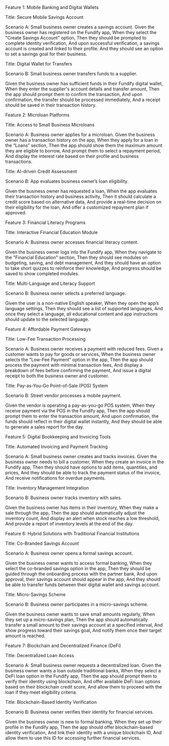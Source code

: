 Feature 1: Mobile Banking and Digital Wallets

Title: Secure Mobile Savings Account

Scenario A: Small business owner creates a savings account.
Given the business owner has registered on the Fundify app,
When they select the "Create Savings Account" option,
Then they should be prompted to complete identity verification,
And upon successful verification, a savings account is created and linked to their profile.
And they should see an option to set a savings goal for their business.

Title: Digital Wallet for Transfers

Scenario B: Small business owner transfers funds to a supplier.

Given the business owner has sufficient funds in their Fundify digital wallet,
When they enter the supplier's account details and transfer amount,
Then the app should prompt them to confirm the transaction,
And upon confirmation, the transfer should be processed immediately,
And a receipt should be saved in their transaction history.

Feature 2: Microloan Platforms

Title: Access to Small Business Microloans

Scenario A: Business owner applies for a microloan.
Given the business owner has a transaction history on the app,
When they apply for a loan in the “Loans” section,
Then the app should show them the maximum amount they are eligible to borrow,
And prompt them to select a repayment period,
And display the interest rate based on their profile and business transactions.


Title: AI-driven Credit Assessment

Scenario B: App evaluates business owner’s loan eligibility.

Given the business owner has requested a loan,
When the app evaluates their transaction history and business activity,
Then it should calculate a credit score based on alternative data,
And provide a real-time decision on their eligibility for the loan,
And offer a customized repayment plan if approved.

Feature 3: Financial Literacy Programs

Title: Interactive Financial Education Module

Scenario A: Business owner accesses financial literacy content.

Given the business owner logs into the Fundify app,
When they navigate to the "Financial Education" section,
Then they should see modules on budgeting, saving, and debt management,
And they should have an option to take short quizzes to reinforce their knowledge,
And progress should be saved to show completed modules.

Title: Multi-Language and Literacy Support

Scenario B: Business owner selects a preferred language.

Given the user is a non-native English speaker,
When they open the app’s language settings,
Then they should see a list of supported languages,
And once they select a language, all educational content and app instructions should update to the selected language.


Feature 4: Affordable Payment Gateways

Title: Low-Fee Transaction Processing

Scenario A: Business owner receives a payment with reduced fees.
Given a customer wants to pay for goods or services,
When the business owner selects the “Low-Fee Payment” option in the app,
Then the app should process the payment with minimal transaction fees,
And display a breakdown of fees before confirming the payment,
And issue a digital receipt to both the business owner and customer.


Title: Pay-as-You-Go Point-of-Sale (POS) System

Scenario B: Street vendor processes a mobile payment.

Given the vendor is operating a pay-as-you-go POS system,
When they receive payment via the POS in the Fundify app,
Then the app should prompt them to enter the transaction amount,
And upon confirmation, the funds should reflect in their digital wallet instantly,
And they should be able to generate a sales report for the day.


Feature 5: Digital Bookkeeping and Invoicing Tools

Title: Automated Invoicing and Payment Tracking

Scenario A: Small business owner creates and tracks invoices.
Given the business owner needs to bill a customer,
When they create an invoice in the Fundify app,
Then they should have options to add items, quantities, and prices,
And they should be able to track the payment status of the invoice,
And receive notifications for overdue payments.

Title: Inventory Management Integration

Scenario B: Business owner tracks inventory with sales.

Given the business owner has items in their inventory,
When they make a sale through the app,
Then the app should automatically adjust the inventory count,
And display an alert when stock reaches a low threshold,
And provide a report of inventory levels at the end of the day.


Feature 6: Hybrid Solutions with Traditional Financial Institutions

Title: Co-Branded Savings Account

Scenario A: Business owner opens a formal savings account.

Given the business owner wants to access formal banking,
When they select the co-branded savings option in the app,
Then they should be guided through the onboarding process with the partner bank,
And upon approval, their savings account should appear in the app,
And they should be able to transfer funds between their digital wallet and savings account.


Title: Micro-Savings Scheme

Scenario B: Business owner participates in a micro-savings scheme.

Given the business owner wants to save small amounts regularly,
When they set up a micro-savings plan,
Then the app should automatically transfer a small amount to their savings account at a specified interval,
And show progress toward their savings goal,
And notify them once their target amount is reached.

Feature 7: Blockchain and Decentralized Finance (DeFi)

Title: Decentralized Loan Access

Scenario A: Small business owner requests a decentralized loan.
Given the business owner wants a loan outside traditional banks,
When they select a DeFi loan option in the Fundify app,
Then the app should prompt them to verify their identity using blockchain,
And offer available DeFi loan options based on their blockchain credit score,
And allow them to proceed with the loan if they meet eligibility criteria.

Title: Blockchain-Based Identity Verification

Scenario B: Business owner verifies their identity for financial services.

Given the business owner is new to formal banking,
When they set up their profile in the Fundify app,
Then the app should offer blockchain-based identity verification,
And link their identity with a unique blockchain ID,
And allow them to use this ID for accessing further financial services.